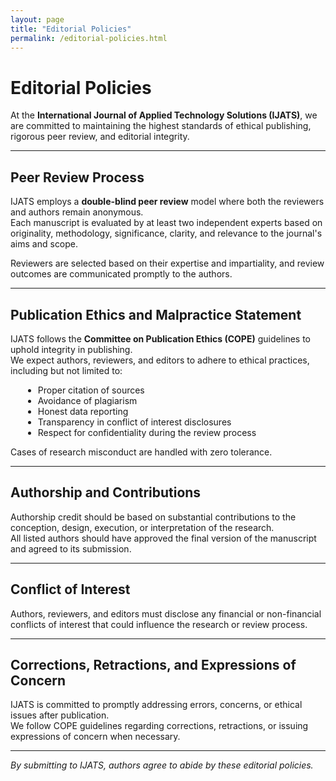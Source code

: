 ```yaml
---
layout: page
title: "Editorial Policies"
permalink: /editorial-policies.html
---
```


# Editorial Policies

At the **International Journal of Applied Technology Solutions (IJATS)**, we are committed to maintaining the highest standards of ethical publishing, rigorous peer review, and editorial integrity.

---

## Peer Review Process

IJATS employs a **double-blind peer review** model where both the reviewers and authors remain anonymous.  
Each manuscript is evaluated by at least two independent experts based on originality, methodology, significance, clarity, and relevance to the journal's aims and scope.

Reviewers are selected based on their expertise and impartiality, and review outcomes are communicated promptly to the authors.

---

## Publication Ethics and Malpractice Statement

IJATS follows the **Committee on Publication Ethics (COPE)** guidelines to uphold integrity in publishing.  
We expect authors, reviewers, and editors to adhere to ethical practices, including but not limited to:

<div style="padding-left: 20px;">
<ul>
  <li>Proper citation of sources</li>
  <li>Avoidance of plagiarism</li>
  <li>Honest data reporting</li>
  <li>Transparency in conflict of interest disclosures</li>
  <li>Respect for confidentiality during the review process</li> 
</ul>
</div>

Cases of research misconduct are handled with zero tolerance.

---

## Authorship and Contributions

Authorship credit should be based on substantial contributions to the conception, design, execution, or interpretation of the research.  
All listed authors should have approved the final version of the manuscript and agreed to its submission.

---

## Conflict of Interest

Authors, reviewers, and editors must disclose any financial or non-financial conflicts of interest that could influence the research or review process.

---

## Corrections, Retractions, and Expressions of Concern

IJATS is committed to promptly addressing errors, concerns, or ethical issues after publication.  
We follow COPE guidelines regarding corrections, retractions, or issuing expressions of concern when necessary.

---

*By submitting to IJATS, authors agree to abide by these editorial policies.*
